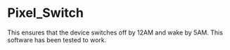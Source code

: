 # Pixel_Switch

This ensures that the device switches off by 12AM and wake by 5AM.
This software has been tested to work.